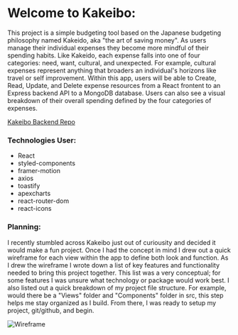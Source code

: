 # Welcome to Kakeibo:
This project is a simple budgeting tool based on the Japanese budgeting philosophy named Kakeido, aka "the art of saving money". As users manage their individual expenses they become more mindful of their spending habits. Like Kakeido, each expense falls into one of four categories: need, want, cultural, and unexpected. For example, cultural expenses represent anything that broaders an individual's horizons like travel or self improvement. Within this app, users will be able to Create, Read, Update, and Delete expense resources from a React frontent to an Express backend API to a MongoDB database. Users can also see a visual breakdown of their overall spending defined by the four categories of expenses.   

[Kakeibo Backend Repo](https://github.com/matthewhiggins415/kakeibobackend)

### Technologies User: 
- React 
- styled-components
- framer-motion
- axios
- toastify
- apexcharts
- react-router-dom
- react-icons

### Planning: 
I recently stumbled across Kakeibo just out of curiousity and decided it would make a fun project. Once I had the concept in mind I drew out a quick wireframe for each view within the app to define both look and function. As I drew the wireframe I wrote down a list of key features and functionality needed to bring this project together. This list was a very conceptual; for some features I was unsure what technology or package would work best. I also listed out a quick breakdown of my project file structure. For example, would there be a "Views" folder and "Components" folder in src, this step helps me stay organized as I build. From there, I was ready to setup my project, git/github, and begin. 

![Wireframe](https://user-images.githubusercontent.com/67120920/157351099-f944a781-0d82-4015-a02a-5f2f14e1734d.jpg)
